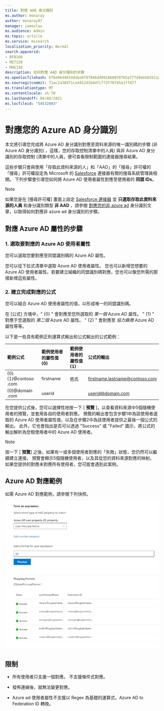 ```yaml
---
title: 對應 AAD 身分識別
ms.author: monaray
author: monaray97
manager: jameslau
ms.audience: Admin
ms.topic: article
ms.service: mssearch
localization_priority: Normal
search.appverid:
- BFB160
- MET150
- MOE150
description: 如何對應 AAD 身分識別的步驟
ms.openlocfilehash: 676e06d4019dabe0f07846dd8918b8070765a7ffd9deb02b11dd68f2014dc7e5
ms.sourcegitcommit: 71ac2a38971ca4452d1bddfc773ff8f45e1ffd77
ms.translationtype: MT
ms.contentlocale: zh-TW
ms.lasthandoff: 08/06/2021
ms.locfileid: "54532803"
---
```

# <a name="map-your-azure-ad-identities"></a>對應您的 Azure AD 身分識別  

本文將引導您完成將 Azure AD 身分識別對應至資料來源的唯一識別碼的步驟 (非 Azure AD 身分識別) ，這樣，您的存取控制清單中的人員) 與非 Azure AD 身分識別的存取控制 (清單中的人員，便可查看限制範圍的連接器搜尋結果。

這些步驟只會與使用「存取此資料來源的人」和「AAD」的「搜尋」許可權的「搜尋」許可權設定為 Microsoft 的 [Salesforce](salesforce-connector.md) 連接器有關的搜尋系統管理員相關。 下列步驟會引導您如何將 Azure AD 使用者屬性對應至使用者的 **同盟 IDs**。

>[!NOTE]
>如果您是在 [搜尋許可權] 畫面上設定 [Salesforce 連接器](salesforce-connector.md) 並 **只選取存取此資料來源的人員** 和身分識別類型 **非 AAD** ，請參閱 [對應您的非 azure ad](map-non-aad.md) 身分識別文章，以取得如何對應非 azure ad 身分識別的步驟。  

## <a name="steps-for-mapping-your-azure-ad-properties"></a>對應 Azure AD 屬性的步驟

### <a name="1-select-azure-ad-user-properties-to-map"></a>1. 選取要對應的 Azure AD 使用者屬性

您可以選取您要對應至同盟識別碼的 Azure AD 屬性。

您可以從下拉式清單中選取 Azure AD 使用者屬性。 您也可以新增您想要的 Azure AD 使用者屬性。若要建立組織的同盟識別碼對應，您也可以像您所需的那樣新增這些屬性。

### <a name="2-create-formula-to-complete-mapping"></a>2. 建立完成對應的公式

您可以組合 Azure AD 使用者屬性的值，以形成唯一的同盟識別碼。

在 [公式] 方塊中，" {0} " 會對應至您所選取的 *第一個* Azure AD 屬性。 " {1} " 對應于您選取的 *第二個* Azure AD 屬性。 " {2} " 會對應至 *協力廠商* Azure AD 屬性等等。  

以下是一些具有範例正則運算式輸出和公式輸出的公式範例：

| 範例公式                  | 範例使用者的屬性值 {0}                 | 範例使用者的屬性值 {1}           | 公式的輸出                  |
| :------------------- | :------------------- |:---------------|:---------------|
| {0}.{1}@contoso .com  | firstname | 姓氏 |firstname.lastname@contoso.com
| {0}@domain .com                 | userid                 |             |userid@domain.com

在您提供公式後，您可以選擇性地按一下 [ **預覽** ]，以查看資料來源中5個隨機使用者的預覽，並套用各自的使用者對應。 預覽的輸出會包含步驟1中為該使用者選取的 Azure AD 使用者屬性值，以及在步驟2中為該使用者提供之最後一個公式的輸出。 此外，它也會指出是否可以透過 "Success" 或 "Failed" 圖示，將公式的輸出解析為您租使用者中的 Azure AD 使用者。  

>[!NOTE]
>按一下 [ **預覽**] 之後，如果有一或多個使用者對應的「失敗」狀態，您仍然可以繼續建立連接。 預覽會顯示5個隨機使用者，以及其從您的資料來源對應的映射。 如果您提供的對應未對應所有使用者，您可能會遇到此案例。

## <a name="sample-azure-ad-mapping"></a>Azure AD 對應範例

如需 Azure AD 對應範例，請參閱下列快照。

![如何填滿 Azure AD 對應頁面的範例快照](media/aad-mapping.png)

## <a name="limitations"></a>限制  

- 所有使用者只支援一個對應。 不支援條件式對應。  

- 發佈連線後，就無法變更對應。  

- Azure ad 使用者屬性不支援以 Regex 為基礎的運算式，Azure AD to Federation ID 轉換。